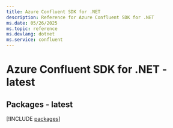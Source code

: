 ```yaml
---
title: Azure Confluent SDK for .NET
description: Reference for Azure Confluent SDK for .NET
ms.date: 05/26/2025
ms.topic: reference
ms.devlang: dotnet
ms.service: confluent
---
```

# Azure Confluent SDK for .NET - latest
## Packages - latest
[!INCLUDE [packages](confluent-index.md)]